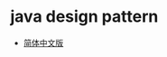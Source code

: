 # java design pattern

- [简体中文版](https://github.com/godcheese/java-desgin-pattern/blob/master/README_zh_cn.md)